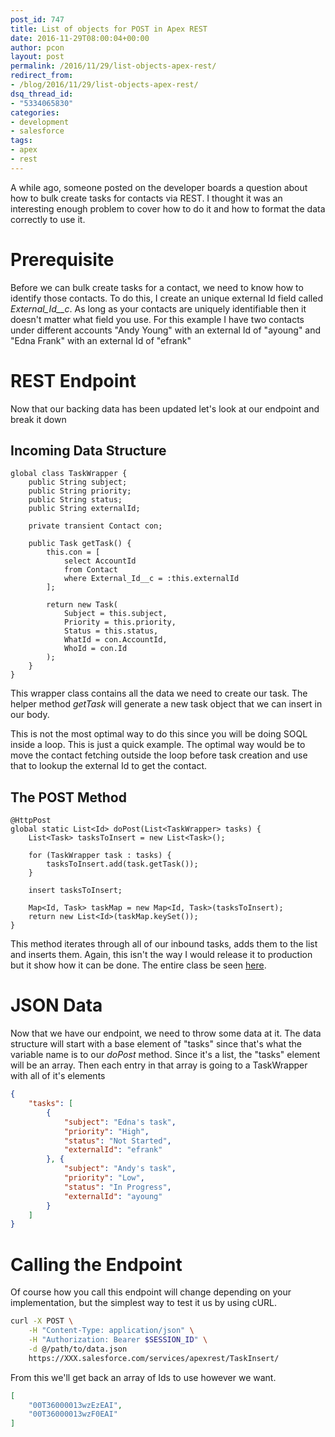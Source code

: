 ```yaml
---
post_id: 747
title: List of objects for POST in Apex REST
date: 2016-11-29T08:00:04+00:00
author: pcon
layout: post
permalink: /2016/11/29/list-objects-apex-rest/
redirect_from:
- /blog/2016/11/29/list-objects-apex-rest/
dsq_thread_id:
- "5334065830"
categories:
- development
- salesforce
tags:
- apex
- rest
---
```

A while ago, someone posted on the developer boards a question about how to bulk create tasks for contacts via REST.  I thought it was an interesting enough problem to cover how to do it and how to format the data correctly to use it.

# Prerequisite

Before we can bulk create tasks for a contact, we need to know how to identify those contacts.  To do this, I create an unique external Id field called _External\_Id\_\_c_.  As long as your contacts are uniquely identifiable then it doesn't matter what field you use.  For this example I have two contacts under different accounts "Andy Young" with an external Id of "ayoung" and "Edna Frank" with an external Id of "efrank"

<!--more-->

# REST Endpoint

Now that our backing data has been updated let's look at our endpoint and break it down

## Incoming Data Structure

```apex
global class TaskWrapper {
    public String subject;
    public String priority;
    public String status;
    public String externalId;

    private transient Contact con;

    public Task getTask() {
        this.con = [
            select AccountId
            from Contact
            where External_Id__c = :this.externalId
        ];

        return new Task(
            Subject = this.subject,
            Priority = this.priority,
            Status = this.status,
            WhatId = con.AccountId,
            WhoId = con.Id
        );
    }
}
```

This wrapper class contains all the data we need to create our task.  The helper method _getTask_ will generate a new task object that we can insert in our body.

<div class="callout warning">This is not the most optimal way to do this since you will be doing SOQL inside a loop.  This is just a quick example.  The optimal way would be to move the contact fetching outside the loop before task creation and use that to lookup the external Id to get the contact.</div>

## The POST Method

```apex
@HttpPost
global static List<Id> doPost(List<TaskWrapper> tasks) {
    List<Task> tasksToInsert = new List<Task>();

    for (TaskWrapper task : tasks) {
        tasksToInsert.add(task.getTask());
    }

    insert tasksToInsert;

    Map<Id, Task> taskMap = new Map<Id, Task>(tasksToInsert);
    return new List<Id>(taskMap.keySet());
}
```

This method iterates through all of our inbound tasks, adds them to the list and inserts them.  Again, this isn't the way I would release it to production but it show how it can be done.  The entire class be seen [here](https://github.com/pcon/SalesforceApps/blob/master/bulktask/TaskInsertWebServices.cls).

# JSON Data

Now that we have our endpoint, we need to throw some data at it.  The data structure will start with a base element of "tasks" since that's what the variable name is to our _doPost_ method.  Since it's a list, the "tasks" element will be an array.  Then each entry in that array is going to a TaskWrapper with all of it's elements

```json
{
    "tasks": [
        {
            "subject": "Edna's task",
            "priority": "High",
            "status": "Not Started",
            "externalId": "efrank"
        }, {
            "subject": "Andy's task",
            "priority": "Low",
            "status": "In Progress",
            "externalId": "ayoung"
        }
    ]
}
```

# Calling the Endpoint

Of course how you call this endpoint will change depending on your implementation, but the simplest way to test it us by using cURL.

```bash
curl -X POST \
    -H "Content-Type: application/json" \
    -H "Authorization: Bearer $SESSION_ID" \
    -d @/path/to/data.json
    https://XXX.salesforce.com/services/apexrest/TaskInsert/
```

From this we'll get back an array of Ids to use however we want.

```json
[
    "00T36000013wzEzEAI",
    "00T36000013wzF0EAI"
]
```